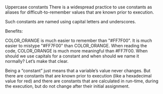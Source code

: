 Uppercase constants
There is a widespread practice to use constants as aliases for difficult-to-remember values that are known prior to execution.

Such constants are named using capital letters and underscores.


Benefits:

COLOR_ORANGE is much easier to remember than "#FF7F00".
It is much easier to mistype "#FF7F00" than COLOR_ORANGE.
When reading the code, COLOR_ORANGE is much more meaningful than #FF7F00.
When should we use capitals for a constant and when should we name it normally? Let’s make that clear.

Being a “constant” just means that a variable’s value never changes. But there are constants that are known prior to execution (like a hexadecimal value for red) and there are constants that are calculated in run-time, during the execution, but do not change after their initial assignment.
